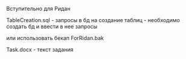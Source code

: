<h>Вступительно для Ридан</h>
<p>TableCreation.sql - запросы в бд на создание таблиц - необходимо создать бд и ввести в нее запросы</p>
<p>или использовать бекап ForRidan.bak</p>
<p>Task.docx - текст задания</p>